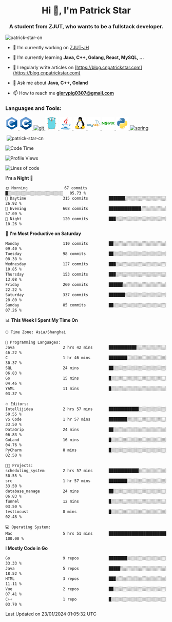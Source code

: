 <h1 align="center">Hi 👋, I'm Patrick Star</h1>
<h3 align="center">A student from ZJUT, who wants to be a fullstack developer.</h3>

<p align="left"> <img src="https://komarev.com/ghpvc/?username=patrick-star-cn&label=Profile%20views&color=0e75b6&style=flat" alt="patrick-star-cn" /> </p>

- 🔭 I’m currently working on [ZJUT-JH](https://github.com/zjutjh)

- 🌱 I’m currently learning **Java, C++, Golang, React, MySQL, ...**

- 📝 I regularly write articles on [https://blog.cnpatrickstar.com](https://blog.cnpatrickstar.com)

- 💬 Ask me about **Java, C++, Goland**

- 📫 How to reach me **glorypig0307@gmail.com**


<h3 align="left">Languages and Tools:</h3>
<p align="left"> 
  <a href="https://www.cprogramming.com/" target="_blank" rel="noreferrer"> 
    <img src="https://raw.githubusercontent.com/devicons/devicon/master/icons/c/c-original.svg" alt="c" width="40" height="40"/> 
  </a> 
  <a href="https://www.w3schools.com/cpp/" target="_blank" rel="noreferrer"> 
    <img src="https://raw.githubusercontent.com/devicons/devicon/master/icons/cplusplus/cplusplus-original.svg" alt="cplusplus" width="40" height="40"/> 
  </a> 
  <a href="https://git-scm.com/" target="_blank" rel="noreferrer"> 
    <img src="https://www.vectorlogo.zone/logos/git-scm/git-scm-icon.svg" alt="git" width="40" height="40"/> 
  </a> 
  <a href="https://golang.org" target="_blank" rel="noreferrer"> 
    <img src="https://raw.githubusercontent.com/devicons/devicon/master/icons/go/go-original.svg" alt="go" width="40" height="40"/> 
  </a> 
  <a href="https://www.java.com" target="_blank" rel="noreferrer"> 
    <img src="https://raw.githubusercontent.com/devicons/devicon/master/icons/java/java-original.svg" alt="java" width="40" height="40"/> 
  </a> 
  <a href="https://www.linux.org/" target="_blank" rel="noreferrer"> 
    <img src="https://raw.githubusercontent.com/devicons/devicon/master/icons/linux/linux-original.svg" alt="linux" width="40" height="40"/> 
  </a> 
  <a href="https://www.mysql.com/" target="_blank" rel="noreferrer"> 
    <img src="https://raw.githubusercontent.com/devicons/devicon/master/icons/mysql/mysql-original-wordmark.svg" alt="mysql" width="40" height="40"/> 
  </a> 
  <a href="https://www.nginx.com" target="_blank" rel="noreferrer"> 
    <img src="https://raw.githubusercontent.com/devicons/devicon/master/icons/nginx/nginx-original.svg" alt="nginx" width="40" height="40"/> 
  </a> 
  <a href="https://www.python.org" target="_blank" rel="noreferrer"> 
    <img src="https://raw.githubusercontent.com/devicons/devicon/master/icons/python/python-original.svg" alt="python" width="40" height="40"/> 
  </a> 
  <a href="https://spring.io/" target="_blank" rel="noreferrer"> 
    <img src="https://www.vectorlogo.zone/logos/springio/springio-icon.svg" alt="spring" width="40" height="40"/> 
  </a>
</p>

<p>&nbsp;<img align="center" src="https://github-readme-stats.vercel.app/api?username=patrick-star-cn&show_icons=true&locale=en" alt="patrick-star-cn" /></p>

<!--START_SECTION:waka-->
![Code Time](http://img.shields.io/badge/Code%20Time-537%20hrs%2039%20mins-blue)

![Profile Views](http://img.shields.io/badge/Profile%20Views-1-blue)

![Lines of code](https://img.shields.io/badge/From%20Hello%20World%20I%27ve%20Written-5.3%20million%20lines%20of%20code-blue)

**I'm a Night 🦉** 

```text
🌞 Morning                67 commits          █░░░░░░░░░░░░░░░░░░░░░░░░   05.73 % 
🌆 Daytime                315 commits         ███████░░░░░░░░░░░░░░░░░░   26.92 % 
🌃 Evening                668 commits         ██████████████░░░░░░░░░░░   57.09 % 
🌙 Night                  120 commits         ███░░░░░░░░░░░░░░░░░░░░░░   10.26 % 
```
📅 **I'm Most Productive on Saturday** 

```text
Monday                   110 commits         ██░░░░░░░░░░░░░░░░░░░░░░░   09.40 % 
Tuesday                  98 commits          ██░░░░░░░░░░░░░░░░░░░░░░░   08.38 % 
Wednesday                127 commits         ███░░░░░░░░░░░░░░░░░░░░░░   10.85 % 
Thursday                 153 commits         ███░░░░░░░░░░░░░░░░░░░░░░   13.08 % 
Friday                   260 commits         ██████░░░░░░░░░░░░░░░░░░░   22.22 % 
Saturday                 337 commits         ███████░░░░░░░░░░░░░░░░░░   28.80 % 
Sunday                   85 commits          ██░░░░░░░░░░░░░░░░░░░░░░░   07.26 % 
```


📊 **This Week I Spent My Time On** 

```text
🕑︎ Time Zone: Asia/Shanghai

💬 Programming Languages: 
Java                     2 hrs 42 mins       ████████████░░░░░░░░░░░░░   46.22 % 
C                        1 hr 46 mins        ████████░░░░░░░░░░░░░░░░░   30.37 % 
SQL                      24 mins             ██░░░░░░░░░░░░░░░░░░░░░░░   06.83 % 
Go                       15 mins             █░░░░░░░░░░░░░░░░░░░░░░░░   04.46 % 
YAML                     11 mins             █░░░░░░░░░░░░░░░░░░░░░░░░   03.37 % 

🔥 Editors: 
Intellijidea             2 hrs 57 mins       █████████████░░░░░░░░░░░░   50.55 % 
VS Code                  1 hr 57 mins        ████████░░░░░░░░░░░░░░░░░   33.50 % 
DataGrip                 24 mins             ██░░░░░░░░░░░░░░░░░░░░░░░   06.83 % 
GoLand                   16 mins             █░░░░░░░░░░░░░░░░░░░░░░░░   04.76 % 
PyCharm                  8 mins              █░░░░░░░░░░░░░░░░░░░░░░░░   02.50 % 

🐱‍💻 Projects: 
scheduling_system        2 hrs 57 mins       █████████████░░░░░░░░░░░░   50.55 % 
src                      1 hr 57 mins        ████████░░░░░░░░░░░░░░░░░   33.50 % 
database_manage          24 mins             ██░░░░░░░░░░░░░░░░░░░░░░░   06.83 % 
funnel                   12 mins             █░░░░░░░░░░░░░░░░░░░░░░░░   03.50 % 
testLocust               8 mins              █░░░░░░░░░░░░░░░░░░░░░░░░   02.48 % 

💻 Operating System: 
Mac                      5 hrs 51 mins       █████████████████████████   100.00 % 
```

**I Mostly Code in Go** 

```text
Go                       9 repos             ████████░░░░░░░░░░░░░░░░░   33.33 % 
Java                     5 repos             █████░░░░░░░░░░░░░░░░░░░░   18.52 % 
HTML                     3 repos             ███░░░░░░░░░░░░░░░░░░░░░░   11.11 % 
Vue                      2 repos             ██░░░░░░░░░░░░░░░░░░░░░░░   07.41 % 
C++                      1 repo              █░░░░░░░░░░░░░░░░░░░░░░░░   03.70 % 
```




 Last Updated on 23/01/2024 01:05:32 UTC
<!--END_SECTION:waka-->